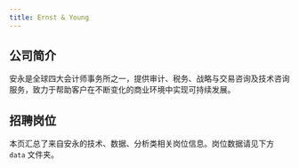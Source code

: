 ```yaml
---
title: Ernst & Young
---
```


## 公司简介
安永是全球四大会计师事务所之一，提供审计、税务、战略与交易咨询及技术咨询服务，致力于帮助客户在不断变化的商业环境中实现可持续发展。

## 招聘岗位
本页汇总了来自安永的技术、数据、分析类相关岗位信息。岗位数据请见下方 `data` 文件夹。
